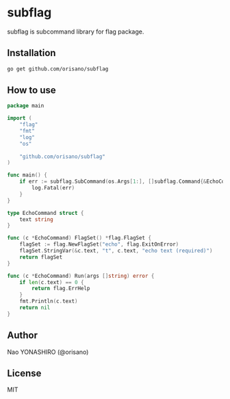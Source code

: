 # subflag
subflag is subcommand library for flag package.

## Installation
```bash
go get github.com/orisano/subflag
```

## How to use
```go
package main

import (
    "flag"
    "fmt"
    "log"
    "os"
    
    "github.com/orisano/subflag"
)

func main() {
    if err := subflag.SubCommand(os.Args[1:], []subflag.Command{&EchoCommand{}}); err != nil {
        log.Fatal(err)
    }
}

type EchoCommand struct {
    text string
}

func (c *EchoCommand) FlagSet() *flag.FlagSet {
    flagSet := flag.NewFlagSet("echo", flag.ExitOnError)
    flagSet.StringVar(&c.text, "t", c.text, "echo text (required)")
    return flagSet
}

func (c *EchoCommand) Run(args []string) error {
    if len(c.text) == 0 {
        return flag.ErrHelp
    }
    fmt.Println(c.text)
    return nil
}
```

## Author
Nao YONASHIRO (@orisano)

## License
MIT
